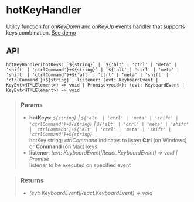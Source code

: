# hotKeyHandler
Utility function for _onKeyDown_ and _onKeyUp_ events handler that supports keys combination. [See demo](https://react-tools.ndria.dev/#/utils/hotKeyHandler)

## API

```tsx
hotKeyHandler(hotKeys: `${string}` | `${'alt' | 'ctrl' | 'meta' | 'shift' | 'ctrlCommand'}+${string}` | `${'alt' | 'ctrl' | 'meta' | 'shift' | 'ctrlCommand'}+${'alt' | 'ctrl' | 'meta' | 'shift' | 'ctrlCommand'}+${string}`, listener: (evt: KeyboardEvent | KeyEvt<HTMLElement>) => void | Promise<void>): (evt: KeyboardEvent | KeyEvt<HTMLElement>) => void
```


> ### Params
>
> - __hotKeys__: _`${string}` | `${'alt' | 'ctrl' | 'meta' | 'shift' | 'ctrlCommand'}+${string}` | `${'alt' | 'ctrl' | 'meta' | 'shift' | 'ctrlCommand'}+${'alt' | 'ctrl' | 'meta' | 'shift' | 'ctrlCommand'}+${string}`_  
hotKey string: _ctrlCommand_ indicates to listen __Ctrl__ (on Windows) or __Command__ (on Mac) keys.
> - __listener__: _(evt: KeyboardEvent|React.KeyboardEvent<HTMLElement>) => void | Promise<void>_  
listener to be executed on specified event
>



> ### Returns
>
> 
> - _(evt: KeyboardEvent|React.KeyboardEvent<HTMLElement>) => void_  
>